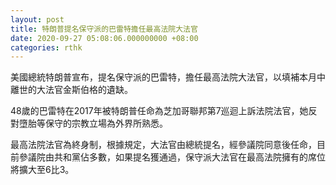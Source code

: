 ```yaml
---
layout: post
title: 特朗普提名保守派的巴雷特擔任最高法院大法官
date: 2020-09-27 05:08:06.000000000 +08:00
categories: rthk
---
```


美國總統特朗普宣布，提名保守派的巴雷特，擔任最高法院大法官，以填補本月中離世的大法官金斯伯格的遺缺。

48歲的巴雷特在2017年被特朗普任命為芝加哥聯邦第7巡迴上訴法院法官，她反對墮胎等保守的宗教立場為外界所熟悉。

最高法院法官為終身制，根據規定，大法官由總統提名，經參議院同意後任命，目前參議院由共和黨佔多數，如果提名獲通過，保守派大法官在最高法院擁有的席位將擴大至6比3。
